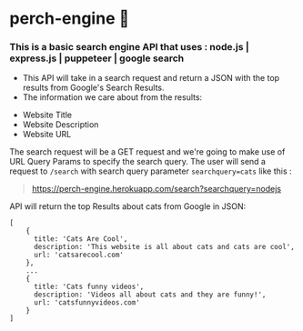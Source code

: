 # perch-engine 🎏
### This is a basic search engine API that uses : node.js | express.js | puppeteer | google search


- This API will take in a search request and return a JSON with the top results from Google's Search Results.
- The information we care about from the results:
* Website Title
* Website Description
* Website URL

The search request will be a GET request and we're going to make use of URL Query Params to specify the search query. The user will send a request to ```/search``` with search query parameter ```searchquery=cats``` like this : 
> https://perch-engine.herokuapp.com/search?searchquery=nodejs

API will return the top Results about cats from Google in JSON:

```
[
    {
      title: 'Cats Are Cool',
      description: 'This website is all about cats and cats are cool',
      url: 'catsarecool.com'
    },
    ...
    {
      title: 'Cats funny videos',
      description: 'Videos all about cats and they are funny!',
      url: 'catsfunnyvideos.com'
    }
]

```
